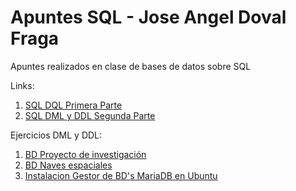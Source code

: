 # Apuntes SQL - Jose Angel Doval Fraga

Apuntes realizados en clase de bases de datos sobre SQL

Links:

1. [SQL DQL Primera Parte](https://github.com/dam108/ApuntesSQL/blob/master/Apuntes/Apuntes_SQL_Primera_parte.md)
1. [SQL DML y DDL Segunda Parte](https://github.com/dam108/ApuntesSQL/blob/master/Apuntes/Apuntes_SQL_Segunda_parte.md)

Ejercicios DML y DDL:

1. [BD Proyecto de investigación](https://github.com/dam108/ApuntesSQL/blob/master/EjerciciosSQL/Proyecto_de_investigaci%C3%B3n.md)
1. [BD Naves espaciales ](https://github.com/dam108/ApuntesSQL/blob/master/EjerciciosSQL/Ejercicio_naves_Espaciales.md)
1. [Instalacion Gestor de BD's MariaDB en Ubuntu](https://github.com/dam108/ApuntesSQL/blob/master/EjerciciosSQL/InstalacionGestorMariaDB.md)
